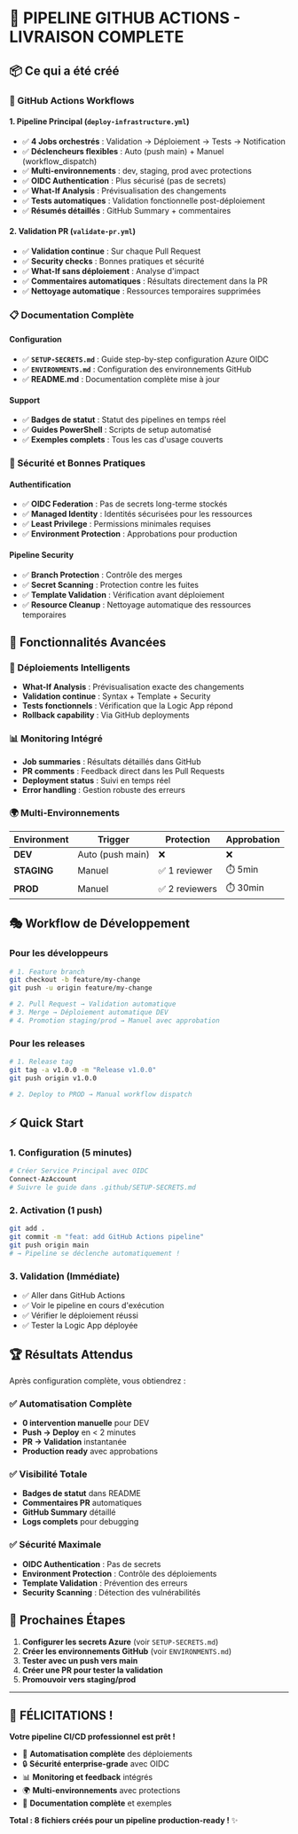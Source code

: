 # 🎉 PIPELINE GITHUB ACTIONS - LIVRAISON COMPLETE

## 📦 Ce qui a été créé

### 🤖 GitHub Actions Workflows

#### 1. **Pipeline Principal** (`deploy-infrastructure.yml`)
- ✅ **4 Jobs orchestrés** : Validation → Déploiement → Tests → Notification
- ✅ **Déclencheurs flexibles** : Auto (push main) + Manuel (workflow_dispatch)
- ✅ **Multi-environnements** : dev, staging, prod avec protections
- ✅ **OIDC Authentication** : Plus sécurisé (pas de secrets)
- ✅ **What-If Analysis** : Prévisualisation des changements
- ✅ **Tests automatiques** : Validation fonctionnelle post-déploiement
- ✅ **Résumés détaillés** : GitHub Summary + commentaires

#### 2. **Validation PR** (`validate-pr.yml`)
- ✅ **Validation continue** : Sur chaque Pull Request
- ✅ **Security checks** : Bonnes pratiques et sécurité
- ✅ **What-If sans déploiement** : Analyse d'impact
- ✅ **Commentaires automatiques** : Résultats directement dans la PR
- ✅ **Nettoyage automatique** : Ressources temporaires supprimées

### 📋 Documentation Complète

#### Configuration
- ✅ **`SETUP-SECRETS.md`** : Guide step-by-step configuration Azure OIDC
- ✅ **`ENVIRONMENTS.md`** : Configuration des environnements GitHub
- ✅ **README.md** : Documentation complète mise à jour

#### Support
- ✅ **Badges de statut** : Statut des pipelines en temps réel
- ✅ **Guides PowerShell** : Scripts de setup automatisé
- ✅ **Exemples complets** : Tous les cas d'usage couverts

### 🔐 Sécurité et Bonnes Pratiques

#### Authentification
- ✅ **OIDC Federation** : Pas de secrets long-terme stockés
- ✅ **Managed Identity** : Identités sécurisées pour les ressources
- ✅ **Least Privilege** : Permissions minimales requises
- ✅ **Environment Protection** : Approbations pour production

#### Pipeline Security
- ✅ **Branch Protection** : Contrôle des merges
- ✅ **Secret Scanning** : Protection contre les fuites
- ✅ **Template Validation** : Vérification avant déploiement
- ✅ **Resource Cleanup** : Nettoyage automatique des ressources temporaires

## 🚀 Fonctionnalités Avancées

### 🎯 Déploiements Intelligents
- **What-If Analysis** : Prévisualisation exacte des changements
- **Validation continue** : Syntax + Template + Security
- **Tests fonctionnels** : Vérification que la Logic App répond
- **Rollback capability** : Via GitHub deployments

### 📊 Monitoring Intégré
- **Job summaries** : Résultats détaillés dans GitHub
- **PR comments** : Feedback direct dans les Pull Requests  
- **Deployment status** : Suivi en temps réel
- **Error handling** : Gestion robuste des erreurs

### 🌍 Multi-Environnements
| Environment | Trigger | Protection | Approbation |
|-------------|---------|------------|-------------|
| **DEV** | Auto (push main) | ❌ | ❌ |
| **STAGING** | Manuel | ✅ 1 reviewer | ⏱️ 5min |
| **PROD** | Manuel | ✅ 2 reviewers | ⏱️ 30min |

## 🎭 Workflow de Développement

### Pour les développeurs
```bash
# 1. Feature branch
git checkout -b feature/my-change
git push -u origin feature/my-change

# 2. Pull Request → Validation automatique
# 3. Merge → Déploiement automatique DEV
# 4. Promotion staging/prod → Manuel avec approbation
```

### Pour les releases
```bash
# 1. Release tag
git tag -a v1.0.0 -m "Release v1.0.0"
git push origin v1.0.0

# 2. Deploy to PROD → Manual workflow dispatch
```

## ⚡ Quick Start

### 1. Configuration (5 minutes)
```powershell
# Créer Service Principal avec OIDC
Connect-AzAccount
# Suivre le guide dans .github/SETUP-SECRETS.md
```

### 2. Activation (1 push)
```bash
git add .
git commit -m "feat: add GitHub Actions pipeline"  
git push origin main
# → Pipeline se déclenche automatiquement !
```

### 3. Validation (Immédiate)
- ✅ Aller dans GitHub Actions
- ✅ Voir le pipeline en cours d'exécution
- ✅ Vérifier le déploiement réussi
- ✅ Tester la Logic App déployée

## 🏆 Résultats Attendus

Après configuration complète, vous obtiendrez :

### ✅ Automatisation Complète
- **0 intervention manuelle** pour DEV
- **Push → Deploy** en < 2 minutes
- **PR → Validation** instantanée
- **Production ready** avec approbations

### ✅ Visibilité Totale
- **Badges de statut** dans README
- **Commentaires PR** automatiques
- **GitHub Summary** détaillé
- **Logs complets** pour debugging

### ✅ Sécurité Maximale
- **OIDC Authentication** : Pas de secrets
- **Environment Protection** : Contrôle des déploiements
- **Template Validation** : Prévention des erreurs
- **Security Scanning** : Détection des vulnérabilités

## 🎯 Prochaines Étapes

1. **Configurer les secrets Azure** (voir `SETUP-SECRETS.md`)
2. **Créer les environnements GitHub** (voir `ENVIRONMENTS.md`)
3. **Tester avec un push vers main**
4. **Créer une PR pour tester la validation**
5. **Promouvoir vers staging/prod**

---

## 🎊 FÉLICITATIONS ! 

**Votre pipeline CI/CD professionnel est prêt !**

- 🤖 **Automatisation complète** des déploiements
- 🔒 **Sécurité enterprise-grade** avec OIDC
- 📊 **Monitoring et feedback** intégrés
- 🌍 **Multi-environnements** avec protections
- 📝 **Documentation complète** et exemples

**Total : 8 fichiers créés pour un pipeline production-ready !** ✨